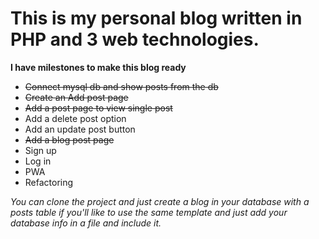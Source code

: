 # This is my personal blog written in PHP and 3 web technologies.

**I have milestones to make this blog ready**

* <del> Connect mysql db and show posts from the db </db>
* <del> Create an Add post page </del>
* <del>Add a post page to view single post</del>
* Add a delete post option
* Add an update post button
* <del>Add a blog post page<del> 
* Sign up
* Log in
* PWA
* Refactoring

*You can clone the project and just create a blog in your database with a posts table if you'll like to use the same template and just add your database info in a file and include it.*